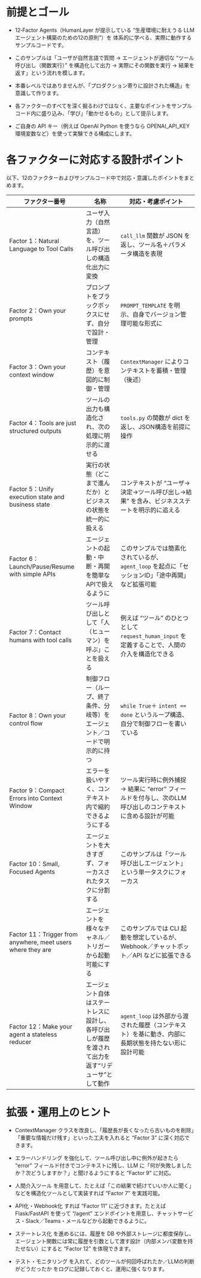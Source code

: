 # 前提とゴール

- 12‑Factor Agents（HumanLayer が提示している “生産環境に耐えうる LLM エージェント構築のための12の原則”）を 体系的に学べる、実際に動作するサンプルコードです。

- このサンプルは「ユーザが自然言語で質問 → エージェントが適切な “ツール呼び出し（関数実行）” を構造化して出力 → 実際にその関数を実行 → 結果を返す」という流れを模します。

- 本番レベルではありませんが、「プロダクション寄りに設計された構造」を意識して作ります。

- 各ファクターのすべてを深く掘るわけではなく、主要なポイントをサンプルコード内に盛り込み、「学び」「動かせるもの」として提示します。

- ご自身の API キー（例えば OpenAI Python を使うなら OPENAI_API_KEY 環境変数など）を使って実験できる構成にします。

# 各ファクターに対応する設計ポイント

以下、12のファクターおよびサンプルコード中で対応・意識したポイントをまとめます。

| ファクター番号                                                    | 名称                                                 | 対応・考慮ポイント                                                     |
| ---------------------------------------------------------- | -------------------------------------------------- | ------------------------------------------------------------- |
| Factor 1：Natural Language to Tool Calls                    | ユーザ入力（自然言語）を、ツール呼び出しの構造化出力に変換                      | `call_llm` 関数が JSON を返し、ツール名＋パラメータ構造を表現                       |
| Factor 2：Own your prompts                                  | プロンプトをブラックボックスにせず、自分で設計・管理                         | `PROMPT_TEMPLATE` を明示、自身でバージョン管理可能な形式に                        |
| Factor 3：Own your context window                           | コンテキスト（履歴）を意図的に制御・管理                               | `ContextManager` によりコンテキストを蓄積・管理（後述）                          |
| Factor 4：Tools are just structured outputs                 | ツールの出力も構造化され、次の処理に明示的に渡せる                          | `tools.py` の関数が dict を返し、JSON構造を前提に操作                         |
| Factor 5：Unify execution state and business state          | 実行の状態（どこまで進んだか）とビジネスの状態を統一的に扱える                    | コンテキストが “ユーザ→決定→ツール呼び出し→結果” を含み、ビジネスステートを明示的に追える              |
| Factor 6：Launch/Pause/Resume with simple APIs              | エージェントの起動・中断・再開を簡単なAPIで扱えるように                      | このサンプルでは簡素化されているが、 `agent_loop` を起点に「セッションID」「途中再開」など拡張可能     |
| Factor 7：Contact humans with tool calls                    | ツール呼び出しとして「人（ヒューマン）を呼ぶ」ことを扱える                      | 例えば “ツール” のひとつとして `request_human_input` を定義することで、人間の介入を構造化できる |
| Factor 8：Own your control flow                             | 制御フロー（ループ、終了条件、分岐等）をエージェント／コードで明示的に持つ              | `while True`＋ `intent == done` というループ構造、自分で制御フローを書いている        |
| Factor 9：Compact Errors into Context Window                | エラーを扱いやすく、コンテキスト内で縮約できるようにする                       | ツール実行時に例外捕捉 → 結果に “error” フィールドを付与し、次のLLM呼び出しのコンテキストに含める設計が可能 |
| Factor 10：Small, Focused Agents                            | エージェントを大きすぎず、フォーカスされたタスクに分割する                      | このサンプルは「ツール呼び出しエージェント」という単一タスクにフォーカス                          |
| Factor 11：Trigger from anywhere, meet users where they are | エージェントを様々なチャネル／トリガーから起動可能にする                       | このサンプルでは CLI 起動を想定しているが、Webhook／チャットボット／API などに拡張できる          |
| Factor 12：Make your agent a stateless reducer              | エージェント自体はステートレスに設計し、各呼び出しが履歴を渡されて出力を返す“リデューサ”として動作 | `agent_loop` は外部から渡された履歴（コンテキスト）を基に動き、内部に長期状態を持たない形に設計可能      |

# 拡張・運用上のヒント

- ContextManager クラスを改良し、「履歴長が長くなったら古いものを削除」「重要な情報だけ残す」といった工夫を入れると “Factor 3” に深く対応できます。

- エラーハンドリング を強化して、ツール呼び出し中に例外が起きたら “error” フィールド付きでコンテキストに残し、LLM に「何が失敗しましたか？次どうしますか？」と聞けるようにすると “Factor 9” に対応。

- 人間介入ツール を用意して、たとえば「この結果で続けていいか人に聞く」などを構造化ツールとして実装すれば “Factor 7” を実践可能。

- API化・Webhook化 すれば “Factor 11” に近づきます。たとえば Flask/FastAPI を使って “/agent” エンドポイントを用意し、チャットサービス・Slack／Teams・メールなどから起動できるように。

- ステートレス化 を進めるには、履歴を DB や外部ストレージに都度保存し、エージェント関数には常に履歴を引数として渡す設計（内部メンバ変数を持たせない）にすると “Factor 12” を体現できます。

- テスト・モニタリング を入れて、どのツールが何回呼ばれたか／LLMの判断がどうだったか をログに記録しておくと、運用に強くなります。
